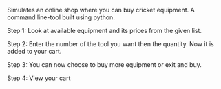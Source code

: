 Simulates an online shop where you can buy cricket equipment.
A command line-tool built using python.

Step 1:
Look at available equipment and its prices from the given list.

Step 2:
Enter the number of the tool you want then the quantity.
Now it is added to your cart. 

Step 3:
You can now choose to buy more equipment or exit and buy.

Step 4:
View your cart
